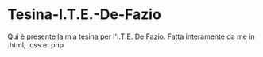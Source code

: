 # Tesina-I.T.E.-De-Fazio
Qui è presente la mia tesina per l'I.T.E. De Fazio. Fatta interamente da me in .html, .css e .php
